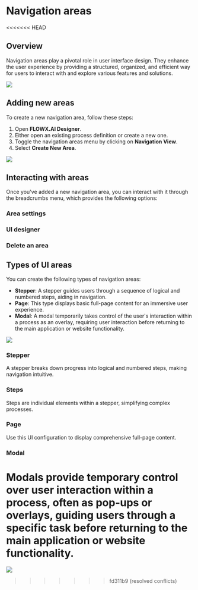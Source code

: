 # Navigation areas

<<<<<<< HEAD
## Overview

Navigation areas play a pivotal role in user interface design. They enhance the user experience by providing a structured, organized, and efficient way for users to interact with and explore various features and solutions.

![](https://s3.eu-west-1.amazonaws.com/docx.flowx.ai/release34/navigation_areas.gif)

## Adding new areas

To create a new navigation area, follow these steps:

1. Open **FLOWX.AI Designer**.
2. Either open an existing process definition or create a new one.
3. Toggle the navigation areas menu by clicking on **Navigation View**.
4. Select **Create New Area**.

![](https://s3.eu-west-1.amazonaws.com/docx.flowx.ai/3.5/creating_new_area.gif)

## Interacting with areas

Once you've added a new navigation area, you can interact with it through the breadcrumbs menu, which provides the following options:

### Area settings

### UI designer

### Delete an area

## Types of UI areas

You can create the following types of navigation areas:

* **Stepper**: A stepper guides users through a sequence of logical and numbered steps, aiding in navigation.
* **Page**: This type displays basic full-page content for an immersive user experience.
* **Modal**: A modal temporarily takes control of the user's interaction within a process as an overlay, requiring user interaction before returning to the main application or website functionality.

![](https://s3.eu-west-1.amazonaws.com/docx.flowx.ai/3.5/navigation_types.gif)

### Stepper

A stepper breaks down progress into logical and numbered steps, making navigation intuitive.

### Steps

Steps are individual elements within a stepper, simplifying complex processes.

### Page

Use this UI configuration to display comprehensive full-page content.

### Modal

Modals provide temporary control over user interaction within a process, often as pop-ups or overlays, guiding users through a specific task before returning to the main application or website functionality.
=======
![](https://s3.eu-west-1.amazonaws.com/docx.flowx.ai/release34/navigation_areas.gif)
>>>>>>> fd311b9 (resolved conflicts)
